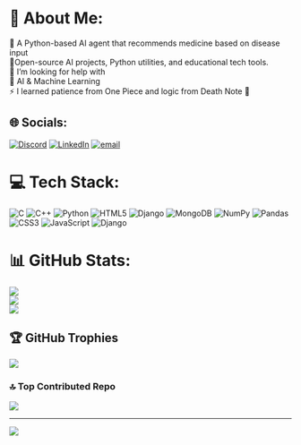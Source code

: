 # 💫 About Me:
🔭 A Python-based AI agent that recommends medicine based on disease input<br>👯Open-source AI projects, Python utilities, and educational tech tools.<br>🤝 I’m looking for help with<br>🌱 AI & Machine Learning <br>⚡  I learned patience from One Piece and logic from Death Note 🧠


## 🌐 Socials:
[![Discord](https://img.shields.io/badge/Discord-%237289DA.svg?logo=discord&logoColor=white)](https://discord.gg/Vikumar10) [![LinkedIn](https://img.shields.io/badge/LinkedIn-%230077B5.svg?logo=linkedin&logoColor=white)](https://linkedin.com/in/vivek-kumar-gope-471a96257) [![email](https://img.shields.io/badge/Email-D14836?logo=gmail&logoColor=white)](mailto:1vivekkumar700@gmail.com) 

# 💻 Tech Stack:
![C](https://img.shields.io/badge/c-%2300599C.svg?style=for-the-badge&logo=c&logoColor=white) ![C++](https://img.shields.io/badge/c++-%2300599C.svg?style=for-the-badge&logo=c%2B%2B&logoColor=white) ![Python](https://img.shields.io/badge/python-3670A0?style=for-the-badge&logo=python&logoColor=ffdd54) ![HTML5](https://img.shields.io/badge/html5-%23E34F26.svg?style=for-the-badge&logo=html5&logoColor=white) ![Django](https://img.shields.io/badge/django-%23092E20.svg?style=for-the-badge&logo=django&logoColor=white) ![MongoDB](https://img.shields.io/badge/MongoDB-%234ea94b.svg?style=for-the-badge&logo=mongodb&logoColor=white) ![NumPy](https://img.shields.io/badge/numpy-%23013243.svg?style=for-the-badge&logo=numpy&logoColor=white) ![Pandas](https://img.shields.io/badge/pandas-%23150458.svg?style=for-the-badge&logo=pandas&logoColor=white) ![CSS3](https://img.shields.io/badge/css3-%231572B6.svg?style=for-the-badge&logo=css3&logoColor=white) ![JavaScript](https://img.shields.io/badge/javascript-%23323330.svg?style=for-the-badge&logo=javascript&logoColor=%23F7DF1E) ![Django](https://img.shields.io/badge/django-%23092E20.svg?style=for-the-badge&logo=django&logoColor=white)
# 📊 GitHub Stats:
![](https://github-readme-stats.vercel.app/api?username=vivekYG&theme=highcontrast&hide_border=false&include_all_commits=true&count_private=true)<br/>
![](https://nirzak-streak-stats.vercel.app/?user=vivekYG&theme=highcontrast&hide_border=false)<br/>
![](https://github-readme-stats.vercel.app/api/top-langs/?username=vivekYG&theme=highcontrast&hide_border=false&include_all_commits=true&count_private=true&layout=compact)

## 🏆 GitHub Trophies
![](https://github-profile-trophy.vercel.app/?username=vivekYG&theme=radical&no-frame=false&no-bg=true&margin-w=4)



### 🔝 Top Contributed Repo
![](https://github-contributor-stats.vercel.app/api?username=vivekYG&limit=5&theme=dark&combine_all_yearly_contributions=true)

---
[![](https://visitcount.itsvg.in/api?id=vivekYG&icon=10&color=10)](https://visitcount.itsvg.in)

<!-- Proudly created with GPRM ( https://gprm.itsvg.in ) -->
